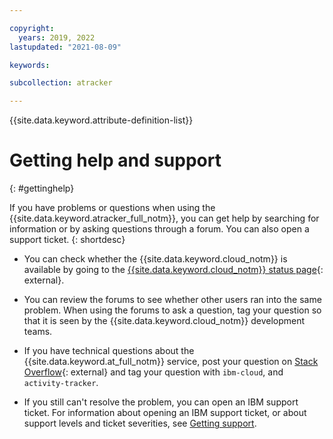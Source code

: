 ```yaml
---

copyright:
  years: 2019, 2022
lastupdated: "2021-08-09"

keywords: 

subcollection: atracker

---
```


{{site.data.keyword.attribute-definition-list}}


# Getting help and support
{: #gettinghelp}

If you have problems or questions when using the {{site.data.keyword.atracker_full_notm}}, you can get help by searching for information or by asking questions through a forum. You can also open a support ticket.
{: shortdesc}

* You can check whether the {{site.data.keyword.cloud_notm}} is available by going to the [{{site.data.keyword.cloud_notm}} status page](https://cloud.ibm.com/status?selected=status){: external}.

* You can review the forums to see whether other users ran into the same problem. When using the forums to ask a question, tag your question so that it is seen by the {{site.data.keyword.cloud_notm}} development teams.

* If you have technical questions about the {{site.data.keyword.at_full_notm}} service, post your question on [Stack Overflow](https://stackoverflow.com/search?q=ibm-cloud+log-analysis){: external} and tag your question with `ibm-cloud`, and `activity-tracker`.

* If you still can't resolve the problem, you can open an IBM support ticket. For information about opening an IBM support ticket, or about support levels and ticket severities, see [Getting support](/docs/get-support).


